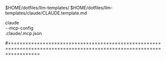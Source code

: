 $HOME/dotfiles/llm-templates/
$HOME/dotfiles/llm-templates/claude/CLAUDE.template.md

claude \
--mcp-config \
.claude/.mcp.json

#=======================================================================================================================
